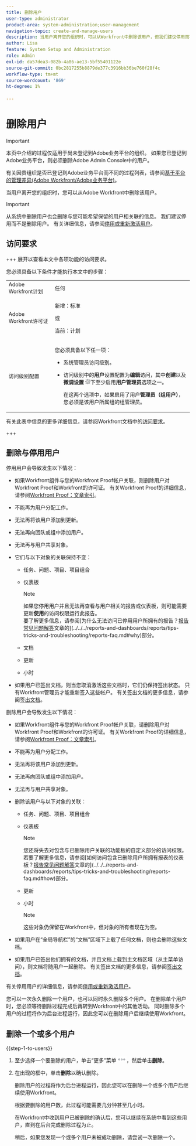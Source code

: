 ```yaml
---
title: 删除用户
user-type: administrator
product-area: system-administration;user-management
navigation-topic: create-and-manage-users
description: 当用户离开您的组织时，可以从Workfront中删除该用户，但我们建议停用而不是删除这些用户。
author: Lisa
feature: System Setup and Administration
role: Admin
exl-id: da57dea3-082b-4a86-ae13-5bf55401122e
source-git-commit: 0bc2817255b8879de377c3916bb36be760f28f4c
workflow-type: tm+mt
source-wordcount: '869'
ht-degree: 1%

---
```


# 删除用户

>[!IMPORTANT]
>
>本页中介绍的过程仅适用于尚未登记到Adobe业务平台的组织。 如果您已登记到Adobe业务平台，则必须删除Adobe Admin Console中的用户。
>
>有关因贵组织是否已登记到Adobe业务平台而不同的过程列表，请参阅[基于平台的管理差异(Adobe Workfront/Adobe业务平台)](../../../administration-and-setup/get-started-wf-administration/actions-in-admin-console.md)。

当用户离开您的组织时，您可以从Adobe Workfront中删除该用户。

>[!IMPORTANT]
>
>从系统中删除用户也会删除与您可能希望保留的用户相关联的信息。 我们建议停用而不是删除用户。 有关详细信息，请参阅[停用或重新激活用户](../../../administration-and-setup/add-users/create-and-manage-users/deactivate-a-user.md)。
<!--
>* The procedure described on this page applies only to organizations that have not yet been onboarded to the Admin Console. If your organization has been onboarded to the Adobe Admin Console, you must perform this action through the Adobe Admin Console.
>
>Deleting a user from the [!DNL Adobe Admin Console] deactivates the user in [!DNL Workfront], but does not delete them from [!DNL Workfront].
>
>  For instructions on deleting a user in the Adobe Admin Console, see the section "Permanently delete users" in the article [Manage users individually](https://helpx.adobe.com/enterprise/using/manage-users-individually.html) or contact your Adobe Admin Console Administrator.
>
>  For a list of procedures that differ based on whether your organization has been onboarded to the Adobe Admin Console, see [Platform-based administration differences (Adobe Workfront/Adobe Business Platform)](../../../administration-and-setup/get-started-wf-administration/actions-in-admin-console.md).
>
-->

## 访问要求

+++ 展开以查看本文中各项功能的访问要求。

您必须具备以下条件才能执行本文中的步骤：

<table style="table-layout:auto"> 
 <col> 
 <col> 
 <tbody> 
  <tr> 
   <td role="rowheader">Adobe Workfront计划</td> 
   <td>任何</td> 
  </tr> 
  <tr> 
   <td role="rowheader">Adobe Workfront许可证</td> 
   <td><p>新增：标准</p><p>或</p><p>当前：计划</p></td> 
  </tr> 
  <tr> 
   <td role="rowheader">访问级别配置</td> 
   <td> <p>您必须具备以下任一项：</p> 
    <ul> 
     <li> <p>系统管理员访问级别。 </li> 
     <li> <p>访问级别中的<b>用户</b>设置配置为<b>编辑</b>访问，其中<b>创建</b>以及<b>微调设置</b> <img src="assets/gear-icon-in-access-levels.png">下至少启用<b>用户管理员</b>选项之一。 </p> <p>在这两个选项中，如果启用了用户<b>管理员（组用户）</b>，您必须是该用户所属组的组管理员。</p> </li> 
    </ul> </td> 
  </tr> 
 </tbody> 
</table>

有关此表中信息的更多详细信息，请参阅Workfront文档中的[访问要求](/help/quicksilver/administration-and-setup/add-users/access-levels-and-object-permissions/access-level-requirements-in-documentation.md)。

+++

## 删除与停用用户

停用用户会导致发生以下情况：

* 如果Workfront组件与您的Workfront Proof帐户关联，则删除用户对Workfront Proof和Workfront的许可证。 有关Workfront Proof的详细信息，请参阅[Workfront Proof：文章索引](../../../workfront-proof/workfront-proof.md)。
* 不能再为用户分配工作。
* 无法再将该用户添加到更新。
* 无法再向团队或组中添加用户。
* 无法再与用户共享对象。
* 它们与以下对象的关联保持不变：

   * 任务、问题、项目、项目组合
   * 仪表板

     >[!NOTE]
     >
     >如果您停用用户并且无法再查看与用户相关的报告或仪表板，则可能需要更新&#x200B;**使用**&#x200B;的访问权限运行此报告。\
     >要了解更多信息，请参阅[为什么无法访问已停用用户所拥有的报告？[报告常见问题解答](../../../reports-and-dashboards/reports/tips-tricks-and-troubleshooting/reports-faq.md)文章的](../../../reports-and-dashboards/reports/tips-tricks-and-troubleshooting/reports-faq.md#why)部分。

   * 文档
   * 更新
   * 小时

* 如果用户已签出文档，则当您取消激活这些文档时，它们仍保持签出状态。 只有Workfront管理员才能重新签入这些帐户。 有关签出文档的更多信息，请参阅[签出文档](../../../documents/managing-documents/check-out-documents.md)。

删除用户会导致发生以下情况：

* 如果Workfront组件与您的Workfront Proof帐户关联，请删除用户对Workfront Proof和Workfront的许可证。 有关Workfront Proof的详细信息，请参阅[Workfront Proof：文章索引](../../../workfront-proof/workfront-proof.md)。
* 不能再为用户分配工作。
* 无法再将该用户添加到更新。
* 无法再向团队或组中添加用户。
* 无法再与用户共享对象。
* 删除该用户与以下对象的关联：

   * 任务、问题、项目、项目组合
   * 仪表板

     >[!NOTE]
     >
     >您还将失去对包含与已删除用户关联的功能板的自定义部分的访问权限。\
     >若要了解更多信息，请参阅[如何访问包含已删除用户所拥有报表的仪表板？[报告常见问题解答](../../../reports-and-dashboards/reports/tips-tricks-and-troubleshooting/reports-faq.md)文章的](../../../reports-and-dashboards/reports/tips-tricks-and-troubleshooting/reports-faq.md#how)部分。

   * 更新
   * 小时

     >[!NOTE]
     >
     >这些对象仍保留在Workfront中，但对象的所有者现在为空。

* 如果用户在“全局导航栏”的“文档”区域下上载了任何文档，则也会删除这些文档。
* 如果用户已签出他们拥有的文档，并且文档上载到主文档区域（从主菜单访问），则文档将随用户一起删除。 有关签出文档的更多信息，请参阅[签出文档](../../../documents/managing-documents/check-out-documents.md)。

有关停用用户的详细信息，请参阅[停用或重新激活用户](../../../administration-and-setup/add-users/create-and-manage-users/deactivate-a-user.md)。

您可以一次永久删除一个用户，也可以同时永久删除多个用户。 在删除单个用户时，您必须等待删除过程完成后再转到Workfront中的其他活动。 同时删除多个用户的过程将作为后台进程运行，因此您可以在删除用户后继续使用Workfront。

## 删除一个或多个用户

{{step-1-to-users}}

1. 至少选择一个要删除的用户，单击“更多”菜单![](assets/more-icon.png)，然后单击&#x200B;**删除**。
1. 在出现的框中，单击&#x200B;**删除**&#x200B;以确认删除。

   删除用户的过程将作为后台进程运行，因此您可以在删除一个或多个用户后继续使用Workfront。

   根据要删除的用户数，此过程可能需要几分钟甚至几小时。

   在Workfront中收到用户已被删除的确认后，您可以继续在系统中看到这些用户，直到在后台完成删除过程为止。

   稍后，如果您发现一个或多个用户未被成功删除，请尝试一次删除一个。
